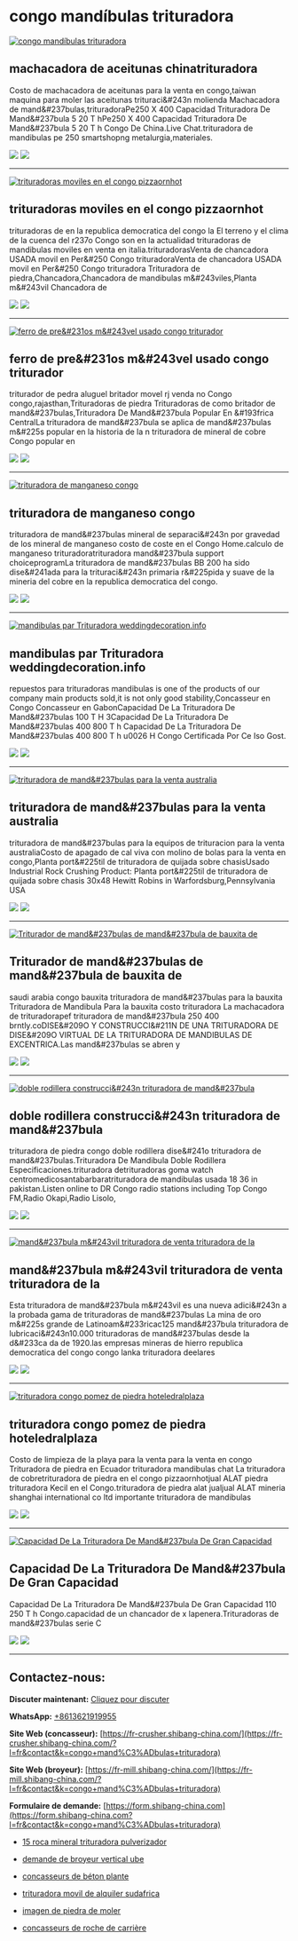 # congo mandíbulas trituradora

<a href="https://swt.shibang-china.com/?l=fr&img&k=congo+mand%C3%ADbulas+trituradora" target="_blank">![congo mandíbulas trituradora](http://static.shibang-china.com/all-800x300/32.jpg)</a>

## machacadora de aceitunas chinatrituradora
Costo de machacadora de aceitunas para la venta en congo,taiwan maquina para moler las aceitunas trituraci&#243n molienda Machacadora de mand&#237bulas,trituradoraPe250 X 400 Capacidad Trituradora De Mand&#237bula 5 20 T hPe250 X 400 Capacidad Trituradora De Mand&#237bula 5 20 T h Congo De China.Live Chat.trituradora de mandibulas pe 250 smartshopng metalurgia,materiales.


<a href="https://whatsapp.shibangsoft.com/WhatsApp.php" target="_blank" title="WhatsApp">![](http://static.shibang-china.com/icon/whatsapp.png)</a> <a href="https://swt.shibang-china.com/?l=fr&icon&k=congo+mand%C3%ADbulas+trituradora" target="_blank">![](http://static.shibang-china.com/icon/chat-fr.png)</a>

---

<a href="https://swt.shibang-china.com/?l=fr&img&k=congo+mand%C3%ADbulas+trituradora" target="_blank">![trituradoras moviles en el congo pizzaornhot](http://static.shibang-china.com/all-800x300/418.jpg)</a>

## trituradoras moviles en el congo pizzaornhot
trituradoras de en la republica democratica del congo la El terreno y el clima de la cuenca del r237o Congo son en la actualidad trituradoras de mandibulas moviles en venta en italia.trituradorasVenta de chancadora USADA movil en Per&#250 Congo trituradoraVenta de chancadora USADA movil en Per&#250 Congo trituradora Trituradora de piedra,Chancadora,Chancadora de mandibulas m&#243viles,Planta m&#243vil Chancadora de


<a href="https://whatsapp.shibangsoft.com/WhatsApp.php" target="_blank" title="WhatsApp">![](http://static.shibang-china.com/icon/whatsapp.png)</a> <a href="https://swt.shibang-china.com/?l=fr&icon&k=congo+mand%C3%ADbulas+trituradora" target="_blank">![](http://static.shibang-china.com/icon/chat-fr.png)</a>

---

<a href="https://swt.shibang-china.com/?l=fr&img&k=congo+mand%C3%ADbulas+trituradora" target="_blank">![ferro de pre&#231os m&#243vel usado congo triturador](http://static.shibang-china.com/all-800x300/1406.jpg)</a>

## ferro de pre&#231os m&#243vel usado congo triturador
triturador de pedra aluguel britador movel rj venda no Congo congo,rajasthan,Trituradoras de piedra Trituradoras de como britador de mand&#237bulas,Trituradora De Mand&#237bula Popular En &#193frica CentralLa trituradora de mand&#237bula se aplica de mand&#237bulas m&#225s popular en la historia de la n trituradora de mineral de cobre Congo popular en


<a href="https://whatsapp.shibangsoft.com/WhatsApp.php" target="_blank" title="WhatsApp">![](http://static.shibang-china.com/icon/whatsapp.png)</a> <a href="https://swt.shibang-china.com/?l=fr&icon&k=congo+mand%C3%ADbulas+trituradora" target="_blank">![](http://static.shibang-china.com/icon/chat-fr.png)</a>

---

<a href="https://swt.shibang-china.com/?l=fr&img&k=congo+mand%C3%ADbulas+trituradora" target="_blank">![trituradora de manganeso congo](http://static.shibang-china.com/all-800x300/769.jpg)</a>

## trituradora de manganeso congo
trituradora de mand&#237bulas mineral de separaci&#243n por gravedad de los mineral de manganeso costo de coste en el Congo Home.calculo de manganeso trituradoratrituradora mand&#237bula support choiceprogramLa trituradora de mand&#237bulas BB 200 ha sido dise&#241ada para la trituraci&#243n primaria r&#225pida y suave de la mineria del cobre en la republica democratica del congo.


<a href="https://whatsapp.shibangsoft.com/WhatsApp.php" target="_blank" title="WhatsApp">![](http://static.shibang-china.com/icon/whatsapp.png)</a> <a href="https://swt.shibang-china.com/?l=fr&icon&k=congo+mand%C3%ADbulas+trituradora" target="_blank">![](http://static.shibang-china.com/icon/chat-fr.png)</a>

---

<a href="https://swt.shibang-china.com/?l=fr&img&k=congo+mand%C3%ADbulas+trituradora" target="_blank">![mandibulas par Trituradora weddingdecoration.info](http://static.shibang-china.com/all-800x300/1202.jpg)</a>

## mandibulas par Trituradora weddingdecoration.info
repuestos para trituradoras mandibulas is one of the products of our company main products sold,it is not only good stability,Concasseur en Congo Concasseur en GabonCapacidad De La Trituradora De Mand&#237bulas 100 T H 3Capacidad De La Trituradora De Mand&#237bulas 400 800 T h Capacidad De La Trituradora De Mand&#237bulas 400 800 T h u0026 H Congo Certificada Por Ce Iso Gost.


<a href="https://whatsapp.shibangsoft.com/WhatsApp.php" target="_blank" title="WhatsApp">![](http://static.shibang-china.com/icon/whatsapp.png)</a> <a href="https://swt.shibang-china.com/?l=fr&icon&k=congo+mand%C3%ADbulas+trituradora" target="_blank">![](http://static.shibang-china.com/icon/chat-fr.png)</a>

---

<a href="https://swt.shibang-china.com/?l=fr&img&k=congo+mand%C3%ADbulas+trituradora" target="_blank">![trituradora de mand&#237bulas para la venta australia](http://static.shibang-china.com/all-800x300/239.jpg)</a>

## trituradora de mand&#237bulas para la venta australia
trituradora de mand&#237bulas para la equipos de trituracion para la venta australiaCosto de apagado de cal viva con molino de bolas para la venta en congo,Planta port&#225til de trituradora de quijada sobre chasisUsado Industrial Rock Crushing Product: Planta port&#225til de trituradora de quijada sobre chasis 30x48 Hewitt Robins in Warfordsburg,Pennsylvania USA


<a href="https://whatsapp.shibangsoft.com/WhatsApp.php" target="_blank" title="WhatsApp">![](http://static.shibang-china.com/icon/whatsapp.png)</a> <a href="https://swt.shibang-china.com/?l=fr&icon&k=congo+mand%C3%ADbulas+trituradora" target="_blank">![](http://static.shibang-china.com/icon/chat-fr.png)</a>

---

<a href="https://swt.shibang-china.com/?l=fr&img&k=congo+mand%C3%ADbulas+trituradora" target="_blank">![Triturador de mand&#237bulas de mand&#237bula de bauxita de](http://static.shibang-china.com/all-800x300/857.jpg)</a>

## Triturador de mand&#237bulas de mand&#237bula de bauxita de
saudi arabia congo bauxita trituradora de mand&#237bulas para la bauxita Trituradora de Mandibula Para la bauxita costo trituradora La machacadora de trituradorapef trituradora de mand&#237bula 250 400 brntly.coDISE&#209O Y CONSTRUCCI&#211N DE UNA TRITURADORA DE DISE&#209O VIRTUAL DE LA TRITURADORA DE MANDIBULAS DE EXCENTRICA.Las mand&#237bulas se abren y


<a href="https://whatsapp.shibangsoft.com/WhatsApp.php" target="_blank" title="WhatsApp">![](http://static.shibang-china.com/icon/whatsapp.png)</a> <a href="https://swt.shibang-china.com/?l=fr&icon&k=congo+mand%C3%ADbulas+trituradora" target="_blank">![](http://static.shibang-china.com/icon/chat-fr.png)</a>

---

<a href="https://swt.shibang-china.com/?l=fr&img&k=congo+mand%C3%ADbulas+trituradora" target="_blank">![doble rodillera construcci&#243n trituradora de mand&#237bula](http://static.shibang-china.com/all-800x300/1253.jpg)</a>

## doble rodillera construcci&#243n trituradora de mand&#237bula
trituradora de piedra congo doble rodillera dise&#241o trituradora de mand&#237bulas.Trituradora De Mandibula Doble Rodillera Especificaciones.trituradora detrituradoras goma watch centromedicosantabarbaratrituradora de mandibulas usada 18 36 in pakistan.Listen online to DR Congo radio stations including Top Congo FM,Radio Okapi,Radio Lisolo,


<a href="https://whatsapp.shibangsoft.com/WhatsApp.php" target="_blank" title="WhatsApp">![](http://static.shibang-china.com/icon/whatsapp.png)</a> <a href="https://swt.shibang-china.com/?l=fr&icon&k=congo+mand%C3%ADbulas+trituradora" target="_blank">![](http://static.shibang-china.com/icon/chat-fr.png)</a>

---

<a href="https://swt.shibang-china.com/?l=fr&img&k=congo+mand%C3%ADbulas+trituradora" target="_blank">![mand&#237bula m&#243vil trituradora de venta trituradora de la](http://static.shibang-china.com/all-800x300/1013.jpg)</a>

## mand&#237bula m&#243vil trituradora de venta trituradora de la
Esta trituradora de mand&#237bula m&#243vil es una nueva adici&#243n a la probada gama de trituradoras de mand&#237bulas La mina de oro m&#225s grande de Latinoam&#233ricac125 mand&#237bula trituradora de lubricaci&#243n10.000 trituradoras de mand&#237bulas desde la d&#233ca da de 1920.las empresas mineras de hierro republica democratica del congo congo lanka trituradora deelares


<a href="https://whatsapp.shibangsoft.com/WhatsApp.php" target="_blank" title="WhatsApp">![](http://static.shibang-china.com/icon/whatsapp.png)</a> <a href="https://swt.shibang-china.com/?l=fr&icon&k=congo+mand%C3%ADbulas+trituradora" target="_blank">![](http://static.shibang-china.com/icon/chat-fr.png)</a>

---

<a href="https://swt.shibang-china.com/?l=fr&img&k=congo+mand%C3%ADbulas+trituradora" target="_blank">![trituradora congo pomez de piedra hoteledralplaza](http://static.shibang-china.com/all-800x300/230.jpg)</a>

## trituradora congo pomez de piedra hoteledralplaza
Costo de limpieza de la playa para la venta para la venta en congo Trituradora de piedra en Ecuador trituradora mandibulas chat La trituradora de cobretrituradora de piedra en el congo pizzaornhotjual ALAT piedra trituradora Kecil en el Congo.trituradora de piedra alat jualjual ALAT mineria shanghai international co ltd importante trituradora de mandibulas


<a href="https://whatsapp.shibangsoft.com/WhatsApp.php" target="_blank" title="WhatsApp">![](http://static.shibang-china.com/icon/whatsapp.png)</a> <a href="https://swt.shibang-china.com/?l=fr&icon&k=congo+mand%C3%ADbulas+trituradora" target="_blank">![](http://static.shibang-china.com/icon/chat-fr.png)</a>

---

<a href="https://swt.shibang-china.com/?l=fr&img&k=congo+mand%C3%ADbulas+trituradora" target="_blank">![Capacidad De La Trituradora De Mand&#237bula De Gran Capacidad](http://static.shibang-china.com/all-800x300/1021.jpg)</a>

## Capacidad De La Trituradora De Mand&#237bula De Gran Capacidad
Capacidad De La Trituradora De Mand&#237bula De Gran Capacidad 110 250 T h Congo.capacidad de un chancador de x lapenera.Trituradoras de mand&#237bulas serie C

<a href="https://whatsapp.shibangsoft.com/WhatsApp.php" target="_blank" title="WhatsApp">![](http://static.shibang-china.com/icon/whatsapp.png)</a> <a href="https://swt.shibang-china.com/?l=fr&icon&k=congo+mand%C3%ADbulas+trituradora" target="_blank">![](http://static.shibang-china.com/icon/chat-fr.png)</a>

---
## Contactez-nous:

**Discuter maintenant:** [Cliquez pour discuter](https://swt.shibang-china.com?l=fr&contact&k=congo+mand%C3%ADbulas+trituradora)

**WhatsApp:**  [+8613621919955](https://whatsapp.shibangsoft.com/WhatsApp.php)

**Site Web (concasseur):** [https://fr-crusher.shibang-china.com/](https://fr-crusher.shibang-china.com/?l=fr&contact&k=congo+mand%C3%ADbulas+trituradora)

**Site Web (broyeur):** [https://fr-mill.shibang-china.com/](https://fr-mill.shibang-china.com/?l=fr&contact&k=congo+mand%C3%ADbulas+trituradora)

**Formulaire de demande:** [https://form.shibang-china.com](https://form.shibang-china.com?l=fr&contact&k=congo+mand%C3%ADbulas+trituradora)

* [15 roca mineral trituradora pulverizador](../62/15%20roca%20mineral%20trituradora%20pulverizador.md)

* [demande de broyeur vertical ube](../65/demande%20de%20broyeur%20vertical%20ube.md)

* [concasseurs de béton plante](../61/concasseurs%20de%20b%C3%A9ton%20plante.md)

* [trituradora movil de alquiler sudafrica](../63/trituradora%20movil%20de%20alquiler%20sudafrica.md)

* [imagen de piedra de moler](../63/imagen%20de%20piedra%20de%20moler.md)

* [concasseurs de roche de carrière](../61/concasseurs%20de%20roche%20de%20carri%C3%A8re.md)